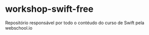 # workshop-swift-free
Repositório responsável por todo o contéudo do curso de Swift pela webschool.io
